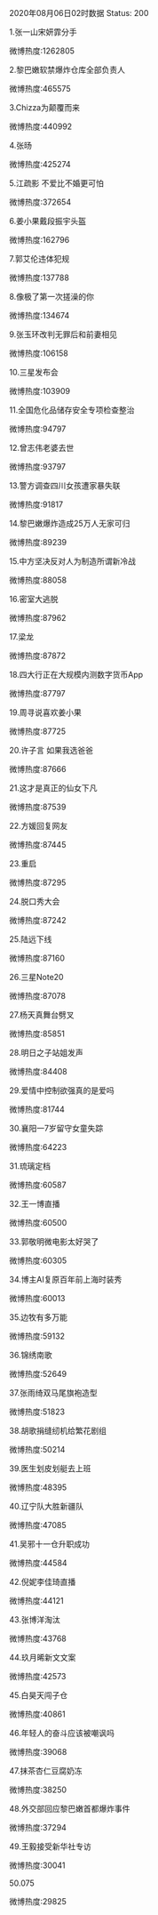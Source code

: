 2020年08月06日02时数据
Status: 200

1.张一山宋妍霏分手

微博热度:1262805

2.黎巴嫩软禁爆炸仓库全部负责人

微博热度:465575

3.Chizza为颠覆而来

微博热度:440992

4.张旸

微博热度:425274

5.江疏影 不爱比不婚更可怕

微博热度:372654

6.姜小果戴段振宇头盔

微博热度:162796

7.郭艾伦违体犯规

微博热度:137788

8.像极了第一次搓澡的你

微博热度:134674

9.张玉环改判无罪后和前妻相见

微博热度:106158

10.三星发布会

微博热度:103909

11.全国危化品储存安全专项检查整治

微博热度:94797

12.曾志伟老婆去世

微博热度:93797

13.警方调查四川女孩遭家暴失联

微博热度:91817

14.黎巴嫩爆炸造成25万人无家可归

微博热度:89239

15.中方坚决反对人为制造所谓新冷战

微博热度:88058

16.密室大逃脱

微博热度:87962

17.梁龙

微博热度:87872

18.四大行正在大规模内测数字货币App

微博热度:87797

19.周寻说喜欢姜小果

微博热度:87725

20.许子言 如果我选爸爸

微博热度:87666

21.这才是真正的仙女下凡

微博热度:87539

22.方媛回复网友

微博热度:87445

23.重启

微博热度:87295

24.脱口秀大会

微博热度:87242

25.陆远下线

微博热度:87160

26.三星Note20

微博热度:87078

27.杨天真舞台劈叉

微博热度:85851

28.明日之子站姐发声

微博热度:84408

29.爱情中控制欲强真的是爱吗

微博热度:81744

30.襄阳一7岁留守女童失踪

微博热度:64223

31.琉璃定档

微博热度:60587

32.王一博直播

微博热度:60500

33.郭敬明微电影太好哭了

微博热度:60305

34.博主AI复原百年前上海时装秀

微博热度:60013

35.边牧有多万能

微博热度:59132

36.锦绣南歌

微博热度:52649

37.张雨绮双马尾旗袍造型

微博热度:51823

38.胡歌捐缝纫机给繁花剧组

微博热度:50214

39.医生划皮划艇去上班

微博热度:48395

40.辽宁队大胜新疆队

微博热度:47085

41.吴邪十一仓升职成功

微博热度:44584

42.倪妮李佳琦直播

微博热度:44121

43.张博洋淘汰

微博热度:43768

44.玖月晞新文文案

微博热度:42573

45.白昊天闯子仓

微博热度:40861

46.年轻人的奋斗应该被嘲讽吗

微博热度:39068

47.抹茶杏仁豆腐奶冻

微博热度:38250

48.外交部回应黎巴嫩首都爆炸事件

微博热度:37294

49.王毅接受新华社专访

微博热度:30041

50.075

微博热度:29825

